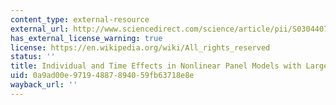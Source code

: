```yaml
---
content_type: external-resource
external_url: http://www.sciencedirect.com/science/article/pii/S0304407615002997
has_external_license_warning: true
license: https://en.wikipedia.org/wiki/All_rights_reserved
status: ''
title: Individual and Time Effects in Nonlinear Panel Models with Large N, T
uid: 0a9ad00e-9719-4887-8940-59fb63718e8e
wayback_url: ''
---
```

